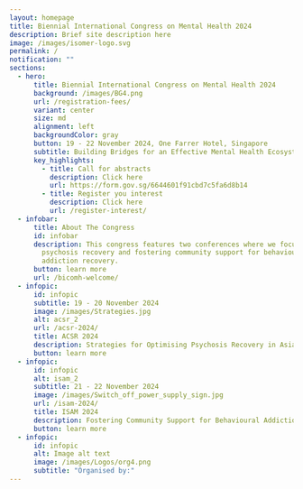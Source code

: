 ```yaml
---
layout: homepage
title: Biennial International Congress on Mental Health 2024
description: Brief site description here
image: /images/isomer-logo.svg
permalink: /
notification: ""
sections:
  - hero:
      title: Biennial International Congress on Mental Health 2024
      background: /images/BG4.png
      url: /registration-fees/
      variant: center
      size: md
      alignment: left
      backgroundColor: gray
      button: 19 - 22 November 2024, One Farrer Hotel, Singapore
      subtitle: Building Bridges for an Effective Mental Health Ecosystem
      key_highlights:
        - title: Call for abstracts
          description: Click here
          url: https://form.gov.sg/6644601f91cbd7c5fa6d8b14
        - title: Register you interest
          description: Click here
          url: /register-interest/
  - infobar:
      title: About The Congress
      id: infobar
      description: This congress features two conferences where we focus on optimising
        psychosis recovery and fostering community support for behavioural
        addiction recovery.
      button: learn more
      url: /bicomh-welcome/
  - infopic:
      id: infopic
      subtitle: 19 - 20 November 2024
      image: /images/Strategies.jpg
      alt: acsr_2
      url: /acsr-2024/
      title: ACSR 2024
      description: Strategies for Optimising Psychosis Recovery in Asia
      button: learn more
  - infopic:
      id: infopic
      alt: isam_2
      subtitle: 21 - 22 November 2024
      image: /images/Switch_off_power_supply_sign.jpg
      url: /isam-2024/
      title: ISAM 2024
      description: Fostering Community Support for Behavioural Addiction Recovery
      button: learn more
  - infopic:
      id: infopic
      alt: Image alt text
      image: /images/Logos/org4.png
      subtitle: "Organised by:"
---
```

